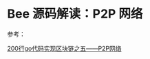 # Bee 源码解读：P2P 网络



参考：

[200行go代码实现区块链之五——P2P网络](https://blog.csdn.net/liuzhijun301/article/details/80433557)